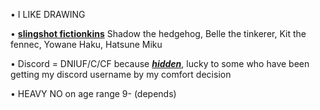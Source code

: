 • I LIKE DRAWING

• [**slingshot fictionkins**](!) Shadow the hedgehog, Belle the tinkerer, Kit the fennec, Yowane Haku, Hatsune Miku

• Discord = DNIUF/C/CF because [***hidden***](!), lucky to some who have been getting my discord username by my comfort decision

• HEAVY NO on age range 9- (depends)
